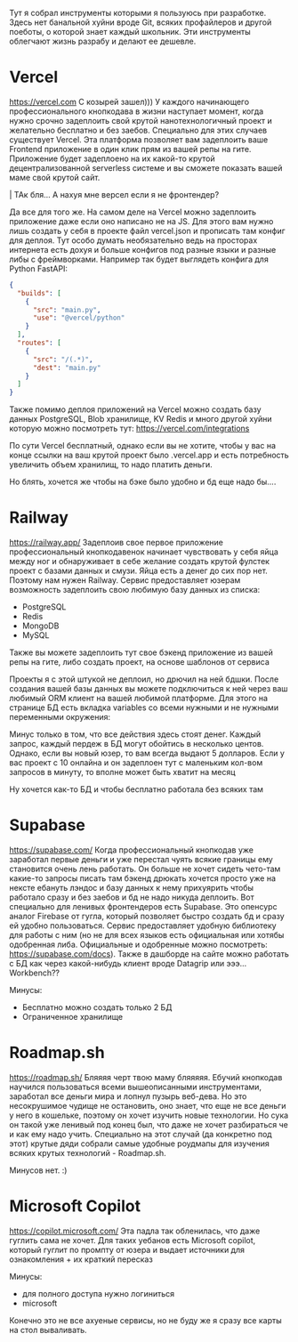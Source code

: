 Тут я собрал инструменты которыми я пользуюсь при разработке. Здесь нет банальной хуйни вроде Git, всяких профайлеров и другой поеботы, о которой знает каждый школьник. Эти инструменты облегчают жизнь разрабу и делают ее дешевле.

# Vercel
https://vercel.com
С козырей зашел)))
У каждого начинающего профессионального кнопкодава в жизни наступает момент, когда нужно срочно задеплоить свой крутой нанотехнологичный проект и желательно бесплатно и без заебов. Специально для этих случаев существует Vercel. Эта платформа позволяет вам задеплоить ваше Frontend приложение в один клик прям из вашей репы на гите. Приложение будет задеплоено на их какой-то крутой децентрализованной serverless системе и вы сможете показать вашей маме свой крутой сайт.

| ТАк бля... А нахуя мне версел если я не фронтендер?

Да все для того же. На самом деле на Vercel можно задеплоить приложение даже если оно написано не на JS. Для этого вам нужно лишь создать у себя в проекте файл vercel.json и прописать там конфиг для деплоя. Тут особо думать необязательно ведь на просторах интернета есть дохуя и больше конфигов под разные языки и разные либы с фреймворками. Например так будет выглядеть конфига для Python FastAPI: 

``` json
{
  "builds": [
    {
      "src": "main.py",
      "use": "@vercel/python"
    }
  ],
  "routes": [
    {
      "src": "/(.*)",
      "dest": "main.py"
    }
  ]
}
```

Также помимо деплоя приложений на Vercel можно создать базу данных PostgreSQL, Blob хранилище, KV Redis и много другой хуйни которую можно посмотреть тут: https://vercel.com/integrations

По сути Vercel бесплатный, однако если вы не хотите, чтобы у вас на конце ссылки на ваш крутой проект было .vercel.app и есть потребность увеличить объем хранилищ, то надо платить деньги.

Но блять, хочется же чтобы на бэке было удобно и бд еще надо бы....

# Railway
https://railway.app/
Задеплоив свое первое приложение профессиональный кнопкодавенок начинает чувствовать у себя яйца между ног и обнаруживает в себе желание создать крутой фулстек проект с базами данных и смузи. Яйца есть а денег до сих пор нет. Поэтому нам нужен Railway. Сервис предоставляет юзерам возможность задеплоить свою любимую базу данных из списка: 
- PostgreSQL
- Redis
- MongoDB
- MySQL

Также вы можете задеплоить тут свое бэкенд приложение из вашей репы на гите, либо создать проект, на основе шаблонов от сервиса


Проекты я с этой штукой не деплоил, но дрючил на ней бдшки. После создания вашей базы данных вы можете подключиться к ней через ваш любимый ORM клиент на вашей любимой платформе. Для этого на странице БД есть вкладка variables со всеми нужными и не нужными переменными окружения:

Минус только в том, что все действия здесь стоят денег. Каждый запрос, каждый пердеж в БД могут обойтись в несколько центов. Однако, если вы новый юзер, то вам всегда выдают 5 долларов. Если у вас проект с 10 онлайна и он задеплоен тут с маленьким кол-вом запросов в минуту, то вполне может быть хватит на месяц

Ну хочется как-то БД и чтобы бесплатно работала без всяких там

# Supabase
https://supabase.com/
Когда профессиональный кнопкодав уже заработал первые деньги и уже перестал чуять всякие границы ему становится очень лень работать. Он больше не хочет сидеть чето-там какие-то запросы писать там бэкенд дрюкать хочется просто уже на нексте ебануть лэндос и базу данных к нему прихуярить чтобы работало сразу и без заебов и бд не надо никуда деплоить. Вот специально для ленивых фронтендеров есть Supabase. Это опенсурс аналог Firebase от гугла, который позволяет быстро создать бд и сразу ей удобно пользоваться. Сервис предоставляет удобную библиотеку для работы с ним (но не для всех языков есть официальная или хотябы одобренная либа. Официальные и одобренные можно посмотреть: https://supabase.com/docs). Также в дашборде на сайте можно работать с БД как через какой-нибудь клиент вроде Datagrip или эээ... Workbench?? 

Минусы:
- Бесплатно можно создать только 2 БД
- Ограниченное хранилище




# Roadmap.sh
https://roadmap.sh/
Бляяяя черт твою маму бляяяяя. Ебучий кнопкодав научился пользоваться всеми вышеописанными инструментами, заработал все деньги мира и лопнул пузырь веб-дева. Но это несокрушимое чудище не остановить, оно знает, что еще не все деньги у него в кошельке, поэтому он хочет изучить новые технологии. Но сука он такой уже ленивый под конец был, что даже не хочет разбираться че и как ему надо учить. Специально на этот случай (да конкретно под этот) крутые дяди собрали самые удобные роудмапы для изучения всяких крутых технологий - Roadmap.sh. 

Минусов нет. :)

# Microsoft Copilot
https://copilot.microsoft.com/
Эта падла так обленилась, что даже гуглить сама не хочет. Для таких уебанов есть Microsoft copilot, который гуглит по промпту от юзера и выдает источники для ознакомления + их краткий пересказ

Минусы: 
- для полного доступа нужно логиниться
- microsoft

Конечно это не все ахуеные сервисы, но не буду же я сразу все карты на стол вываливать.